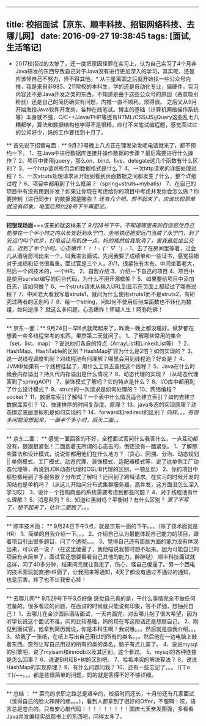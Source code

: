 
---
title: 校招面试【京东、顺丰科技、招银网络科技、去哪儿网】
date: 2016-09-27 19:38:45
tags: [面试, 生活笔记]
---


* 2017校招过的太惨了，还一度把原因怪罪在实习上，认为自己实习了4个月非Java研发的东西导致自己对于Java没有进行更加深入的学习，其实呢，还是应该怪自己不努力，怪不得其他。*
从三星离职之后就开始找一些公众号内推，我是来自非985、211院校的本科生，学的还是自动化专业，偏硬件，实习内容还不是Java开发之类的东西，不知道是由于这些公众号的原因（恶意吸引粉丝）还是自己的简历确实有问题，内推一直不顺利。烦得很。
之后又从9月开始海投Java软件开发岗，各种在线笔试。博主的基础（计算机网络操作系统等）本身就不强，C/C++/Java/PHP等还有HTML/CSS/JS/jQuery这些乱七八糟都学，算法和数据结构也学得不是很精，应付不来笔试编程题，感觉面试过的公司好少，妈的工作要找到十月了。


<!--more-->


** 首先说下招银电面：** 9月23号晚上八点正在理发染发呢电话就来了，都不预约一下。
1、在Java中进行数据库连接并操作数据的步骤？最后需要进行什么操作？
2、项目中使用jquery，那么on、bind、live、delegate这几个函数有什么区别？
3、一个http请求所包含的数据格式是什么？
4、一次http请求的详细处理过程？
5、一次struts处理请求从开始到看到页面数据之间都发生了什么，整个详细过程？
6、项目中都用到了什么框架？（spring+struts+mybatis）
7、在自己的项目中有没有用到并发？如果让你现在考虑给你的项目中考虑并发你会怎么做？你要控制（进行同步）的数据源是哪些？
*还有几个吧，想不起来了，应该比较简单就没有印象。电面后预约28号下午再面试。*


----------


**招银现场面**===该来的就这样来了
*9月28号下午，不知道哪里来的自信感觉自己能够在一个半小时之内从长安赶到永宁门，坐地铁还把安远门当成了永宁门，到了安远门叫个优步，打电话让司机快一点，妈的竟然给我取消了，害我最后坐公交去，迟到了半个小时。心态爆炸！！！╮(╯▽╰)╭*
1、去了在房间里等着，过会儿从酒店房间出来一个，叫我进去面试。先问我要了成绩单和一些证书，感觉招银对于成绩和证书很看重。面试官是三个人，3V1，很紧张有木有。中间坐着老大，然后一个问技术的，一个HR。
2、自我介绍
3、介绍一下自己的项目
4、项目中是使用servlet编写的后台代码，为什么不用开源框架？
5、如果要给项目中添加日志，该如何做？
6、一个struts请求从输入URL到显示在页面上都经过了哪些过程？
7、中间老大看我写着struts1，就问为什么使用struts1而不是struts2，有研究过两者的区别吗？
8、给一个string，问如何不使用任何库函数也不转化为数组，如何逆序？
就这么多问题，心态爆炸！怀疑人生！阿弥陀佛！


----------


** 京东一面：** 9月24日一早6点就爬起来了，昨晚一晚上都没睡好。做梦都在想着一些多线程常考的东西，果然第二天就问了。
1、了解哪些常用的集合（set、list、map）？说说他们各自的特点（ArrayList和LinkedList等）？
2、HashMap、HashTable的区别？HashMap扩容为什么是2倍？如何实现的？
3、说一说线程调度机制？对线程池有何理解？哪里会用到线程池？好处是？
4、JVM中如果有一个线程挂起了，用什么工具去查找这个线程？
5、Java在什么时候会内存溢出？持久代内存溢出是什么情况？
6、动态代理的实现？（从动态代理答到了springAOP）
7、装饰模式了解吗？它的特点是什么？
8、I/O库中都用到了什么设计模式？
9、struts的一次请求是如何处理的？
10、网络编程？socket？
11、数据库索引了解吗？一个表中什么情况适合建立索引？如何去建立数据库索引？
12、快速排序的时间复杂度、原理？
13、java多态的实现原理？动态绑定底层虚拟机是如何实现的？
14、forward和redirect的区别？
*同样。。。有很多问题没想起来，一面半个多小时，后天二面。。*


----------


** 京东二面： ** 感觉一面回答的不好，全程面试官问什么我答什么，一点互动都没有，狠狠狠紧张！二面抱着无所谓的心态去的，倒还没有一面紧张。
1、了解那些算法和设计模式，说说你都用他们在什么地方？（贪心、回溯、分治、动态规划  ||  单例模式、工厂模式、动态代理、装饰模式、适配器模式等，说了说单例工厂动态代理等，再说到JDK动态代理和CGLIB代理的区别，一顿乱侃）
2、你的项目中那些都用到了多服务器？分布式了解吗？还问到了跨域请求。在实习的时候开发的网站也是单机吗？（从这儿开始问分布式集群服务器，高并发，这方面没怎么深入学习哎）
3、设计一个抢购商品的系统需要考虑到那些问题？
4、对于线程池有什么理解？
5、消息队列？
6、知道红黑树吗？平衡树？有什么区别？
*算了不写了，想不起来了，估计二面跪了。。。*


----------


** 顺丰技术面： ** 9月24日下午5点，就是京东一面的下午。。。（除了技术面就是HR）
1、简单的自我介绍一下。。。
2、介绍自己认为最能体现自己能力的项目，跟着项目引出很多题目，问了个透彻。。。
3、觉得自己还有那些方面的能力没有体现出来，可以说一说？（在这里傻逼了，我他喵说我暂时想不起来。因为可能自己的项目有点简单了，面试官还想要看看自己其他的能力，醉醉哒）
顺丰科技面试就这样，问了40多分钟，结果问完就让我走了，伤心，怪自己傻逼了。另一个西电的技术面玩就直接HR面了，让我回来等通知，4天了都没有通过不通过的通知，也是厉害。挂了也不让我安心挂！


----------
** 去哪儿网** 9月29号下午3点好像
感觉自己真的是，干什么事情完全不做任何准备的，很多看过的问题，在面试的时候就只能说有印象，答不详细，想抽死自己！
1、去哪儿在金沙国际酒店面试，一天内面完，对去哪儿抱了很大希望，因为听学长说这个面试不难，问的比较基础，妈的现在写这段话还是想扇自己。
2、刚见到面试官，他拿到简历就说，你是本科生啊？我说哦。。。然后就是自我介绍。。。
3、给我了一张纸，在纸上写出自己用过的所有的类名。。。然后他在一边电脑上敲着东西。突然让写自己用过的所有的类的类名，脑子有点儿蒙了。
4、说说mysql的引擎吧，说了myisam和innodb以及其区别，这个看过。
5、mysql的各种连接是怎么回事？
6、说说B树和B+树的区别吧。
7、哈希冲突的解决算法？
8、说说HashMap的实现原理？
9、有什么问题问我？
10、还有一些忘记了。。。
/(ㄒoㄒ)/~~。。。都是些很简单的问题，妈的就是答得不好不够详细。

----------
** 总结 ： ** 菜鸟的求职之路总是艰辛的，校招时间还长，十月份还有几家面试（觉得自己的脸火辣辣的疼。。。），看到人都拿到了很好的Offer，不服啊！哎，语言总是苍白的，只有安心敲代码！！！！！！！！！国庆七天奋发图强，多看看Java并发编程实战那书上的东西吧，问得太多了。
